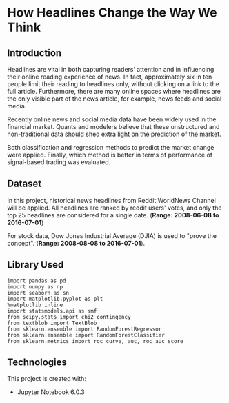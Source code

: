 # How Headlines Change the Way We Think

## Introduction
Headlines are vital in both capturing readers’ attention and
in influencing their online reading experience of news. In
fact, approximately six in ten people limit their reading to
headlines only, without clicking on a link to the full article. Furthermore, there are many online
spaces where headlines are the only visible part of the news
article, for example, news feeds and social media.

Recently online news and social media data have been widely used in the financial market. Quants and modelers believe that these unstructured and non-traditional data should shed extra light on the prediction of the market. 

Both classification and regression methods to predict the market change were applied. Finally, which method is better in terms of performance of signal-based trading was evaluated.  

## Dataset
In this project,  historical news headlines from Reddit WorldNews Channel will be applied. All headlines are ranked by reddit users' votes, and only the top 25 headlines are considered for a single date. (**Range: 2008-06-08 to 2016-07-01**)

For stock data,  Dow Jones Industrial Average (DJIA) is used to "prove the concept". (**Range: 2008-08-08 to 2016-07-01**). 

## Library Used
```
import pandas as pd
import numpy as np
import seaborn as sn
import matplotlib.pyplot as plt
%matplotlib inline
import statsmodels.api as smf
from scipy.stats import chi2_contingency
from textblob import TextBlob
from sklearn.ensemble import RandomForestRegressor
from sklearn.ensemble import RandomForestClassifier
from sklearn.metrics import roc_curve, auc, roc_auc_score
```

## Technologies
This project is created with:
* Jupyter Notebook 6.0.3
